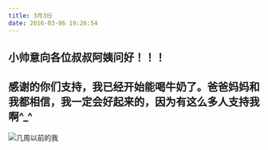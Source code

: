 ```yaml
---
title: 3月3日
date: 2016-03-06 19:26:54
---
```


## 小帅意向各位叔叔阿姨问好！！！
  
## 感谢的你们支持，我已经开始能喝牛奶了。爸爸妈妈和我都相信，我一定会好起来的，因为有这么多人支持我啊^_^

![几周以前的我](http://7xrgnb.com1.z0.glb.clouddn.com/IMG_2848.JPG)
